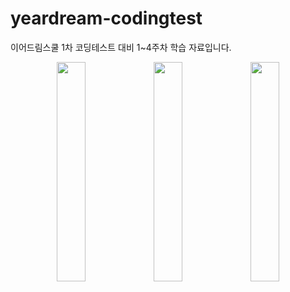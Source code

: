 # yeardream-codingtest
이어드림스쿨 1차 코딩테스트 대비 1~4주차 학습 자료입니다.

<p align="center">
  <img src="https://github.com/user-attachments/assets/68a9040f-0d6e-4f4e-8d71-9f59c540a3a8" width="30%" />
  <img src="https://github.com/user-attachments/assets/27871dec-99c1-40a3-8285-acb24e97c331" width="30%" />
  <img src="https://github.com/user-attachments/assets/df8532b4-570b-4297-8446-15844c8b4769" width="30%" />
</p>
